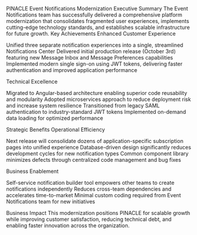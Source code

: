 PINACLE Event Notifications Modernization
Executive Summary
The Event Notifications team has successfully delivered a comprehensive platform modernization that consolidates fragmented user experiences, implements cutting-edge technology standards, and establishes scalable infrastructure for future growth.
Key Achievements
Enhanced Customer Experience

Unified three separate notification experiences into a single, streamlined Notifications Center
Delivered initial production release (October 3rd) featuring new Message Inbox and Message Preferences capabilities
Implemented modern single sign-on using JWT tokens, delivering faster authentication and improved application performance

Technical Excellence

Migrated to Angular-based architecture enabling superior code reusability and modularity
Adopted microservices approach to reduce deployment risk and increase system resilience
Transitioned from legacy SAML authentication to industry-standard JWT tokens
Implemented on-demand data loading for optimized performance

Strategic Benefits
Operational Efficiency

Next release will consolidate dozens of application-specific subscription pages into unified experience
Database-driven design significantly reduces development cycles for new notification types
Common component library minimizes defects through centralized code management and bug fixes

Business Enablement

Self-service notification builder tool empowers other teams to create notifications independently
Reduces cross-team dependencies and accelerates time-to-market
Minimal custom coding required from Event Notifications team for new initiatives

Business Impact
This modernization positions PINACLE for scalable growth while improving customer satisfaction, reducing technical debt, and enabling faster innovation across the organization.
